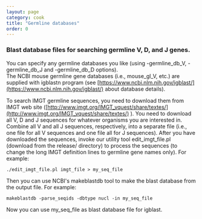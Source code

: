 ```yaml
---
layout: page
category: cook
title: "Germline databases"
order: 0
---
```


### Blast database files for searching germline V, D, and J genes.  
You can specify any germline 
databases you like (using -germline_db_V, -germline_db_J and -germline_db_D options).   
The NCBI mouse germline gene databases (i.e., mouse_gl_V, etc.) are supplied with igblastn program 
(see [https://www.ncbi.nlm.nih.gov/igblast/](https://www.ncbi.nlm.nih.gov/igblast/) about database details).
  
To search IMGT germline sequences, you need to download them from IMGT web site 
([http://www.imgt.org/IMGT_vquest/share/textes/](http://www.imgt.org/IMGT_vquest/share/textes/) ).  You need to download all V, D and J sequences for whatever 
organisms you are interested in.  Combine all V and all J sequences, respectively, into a separate file (i.e., 
one file for all V sequences and one file all for J sequences).  After you have downloaded the sequences, 
invoke our utility tool edit_imgt_file.pl (download from the release/ directory) to process the sequences (to change 
 the long IMGT definition lines to germline gene names only).  For example:

```
./edit_imgt_file.pl imgt_file > my_seq_file
```

Then you can use NCBI's makeblastdb tool to make the blast database from the output file.  For example:

```
makeblastdb -parse_seqids -dbtype nucl -in my_seq_file
```

Now you can use my_seq_file as blast database file for igblast.
